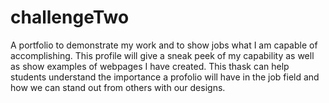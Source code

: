 # challengeTwo
 A portfolio to demonstrate my work and to show jobs what I am capable of accomplishing. This profile will give a sneak peek of my capability as well as show examples of webpages I have created. This thask can help students understand the importance a profolio will have in the job field and how we can stand out from others with our designs. 